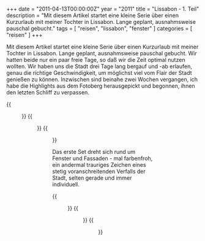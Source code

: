 +++
date = "2011-04-13T00:00:00Z"
year = "2011"
title = "Lissabon - 1. Teil"
description = "Mit diesem Artikel startet eine kleine Serie über einen Kurzurlaub mit meiner Tochter in Lissabon. Lange geplant, ausnahmsweise pauschal gebucht."
tags = [ "reisen", "lissabon", "fenster" ]
categories = [ "reisen" ]
+++

Mit diesem Artikel startet eine kleine Serie über einen Kurzurlaub mit meiner Tochter in Lissabon. Lange geplant, ausnahmsweise pauschal gebucht. Wir hatten beide nur ein paar freie Tage, so daß wir die Zeit optimal nutzen wollten. Wir haben uns die Stadt drei Tage lang bergauf und -ab erlaufen, genau die richtige Geschwindigkeit, um möglichst viel vom Flair der Stadt genießen zu können. Inzwischen sind beinahe zwei Wochen vergangen, ich habe die Highlights aus dem Fotoberg herausgepickt und begonnen, ihnen den letzten Schliff zu verpassen.

{{<figure src="/images/2011/20110330-150626-105.jpg" title=" ">}}
{{<figure src="/images/2011/20110330-150230-098.jpg" title=" ">}}
{{<figure src="/images/2011/20110330-172437-179.jpg" title=" ">}}

Das erste Set dreht sich rund um Fenster und Fassaden - mal farbenfroh, ein andermal trauriges Zeichen eines stetig voranschreitenden Verfalls der Stadt, selten gerade und immer individuell.

{{<figure src="/images/2011/20110330-141425-087.jpg" title=" ">}}
{{<figure src="/images/2011/20110330-104019-011.jpg" title=" ">}}
{{<figure src="/images/2011/20110331-124953-030.jpg" title=" ">}}

